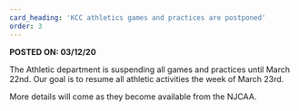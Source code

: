 ```yaml
---
card_heading: 'KCC athletics games and practices are postponed'
order: 3
---
```


<p><strong>POSTED ON: 03/12/20</strong></p>
<p>The Athletic department is suspending all games and practices until March 22nd. Our goal is to resume all athletic activities the week of March 23rd.</p>

<p>More details will come as they become available from the NJCAA.</p>
